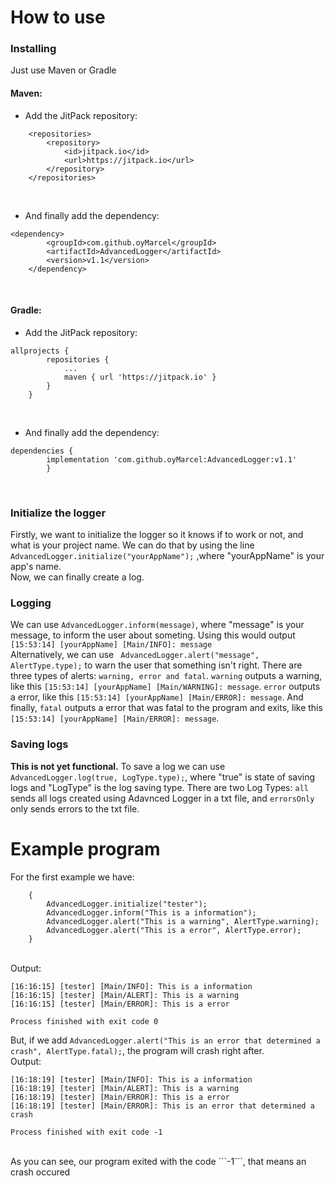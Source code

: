 # How to use
### Installing
Just use Maven or Gradle </br>
#### Maven:</br>
- Add the JitPack repository: </br>
```
	<repositories>
		<repository>
		    <id>jitpack.io</id>
		    <url>https://jitpack.io</url>
		</repository>
	</repositories>
```
</br>

- And finally add the dependency:
```
<dependency>
	    <groupId>com.github.oyMarcel</groupId>
	    <artifactId>AdvancedLogger</artifactId>
	    <version>v1.1</version>
	</dependency>
```
</br>

#### Gradle:
- Add the JitPack repository: </br>

```	
allprojects {
		repositories {
			...
			maven { url 'https://jitpack.io' }
		}
	}
```
</br>

- And finally add the dependency:
```
dependencies {
		implementation 'com.github.oyMarcel:AdvancedLogger:v1.1'
		}
```
</br>

### Initialize the logger
Firstly, we want to initialize the logger so it knows if to work or not, and what is your project name. We can do that by using the line
```AdvancedLogger.initialize("yourAppName");``` ,where "yourAppName" is your app's name.</br>
Now, we can finally create a log.</br>
### Logging
We can use ```AdvancedLogger.inform(message)```, where "message" is your message, to inform the user about someting. Using this would output ```[15:53:14] [yourAppName] [Main/INFO]: message```</br>
Alternatively, we can use ``` AdvancedLogger.alert("message", AlertType.type);``` to warn the user that something isn't right. There are three types of alerts: ```warning, error and fatal```. ```warning``` outputs a warning, like this ```[15:53:14] [yourAppName] [Main/WARNING]: message```. ```error``` outputs a error, like this ```[15:53:14] [yourAppName] [Main/ERROR]: message```. And finally, ```fatal``` outputs a error that was fatal to the program and exits, like this ```[15:53:14] [yourAppName] [Main/ERROR]: message```.
### Saving logs
**This is not yet functional.** To save a log we can use ```AdvancedLogger.log(true, LogType.type);```, where "true" is state of saving logs and "LogType" is the log saving type. There are two Log Types: ```all``` sends all logs created using Adavnced Logger in a txt file, and ```errorsOnly``` only sends errors to the txt file.
# Example program
For the first example we have: </br>
``` public static void main(String[] args)
    {
        AdvancedLogger.initialize("tester");
        AdvancedLogger.inform("This is a information");
        AdvancedLogger.alert("This is a warning", AlertType.warning);
        AdvancedLogger.alert("This is a error", AlertType.error);
    }
```
</br> Output:
```AdvancedLogger was initialized by tester
[16:16:15] [tester] [Main/INFO]: This is a information
[16:16:15] [tester] [Main/ALERT]: This is a warning
[16:16:15] [tester] [Main/ERROR]: This is a error

Process finished with exit code 0
```
But, if we add ```AdvancedLogger.alert("This is an error that determined a crash", AlertType.fatal);```, the program will crash right after.</br>
Output:
```AdvancedLogger was initialized by tester
[16:18:19] [tester] [Main/INFO]: This is a information
[16:18:19] [tester] [Main/ALERT]: This is a warning
[16:18:19] [tester] [Main/ERROR]: This is a error
[16:18:19] [tester] [Main/ERROR]: This is an error that determined a crash

Process finished with exit code -1
```
</br>
As you can see, our program exited with the code ```-1```, that means an crash occured
